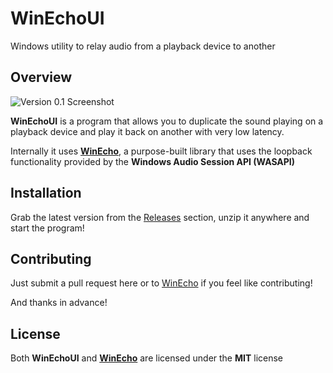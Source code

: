 # WinEchoUI
Windows utility to relay audio from a playback device to another

## Overview

![Version 0.1 Screenshot](https://jstefanelli.com/files/winechoui.png)

**WinEchoUI** is a program that allows you to duplicate the sound playing on a playback device and play it back on another with very low latency.

Internally it uses **[WinEcho](https://github.com/jstefanelli/WinEcho)**, a purpose-built library that uses the loopback functionality provided by the **Windows Audio Session API (WASAPI)**

## Installation

Grab the latest version from the [Releases](https://github.com/jstefanelli/WinEchoUI/releases) section, unzip it anywhere and start the program!

## Contributing

Just submit a pull request here or to [WinEcho](https://github.com/jstefanelli/WinEcho) if you feel like contributing!

And thanks in advance!

## License

Both **WinEchoUI** and **[WinEcho](https://github.com/jstefanelli/WinEcho)** are licensed under the **MIT** license
